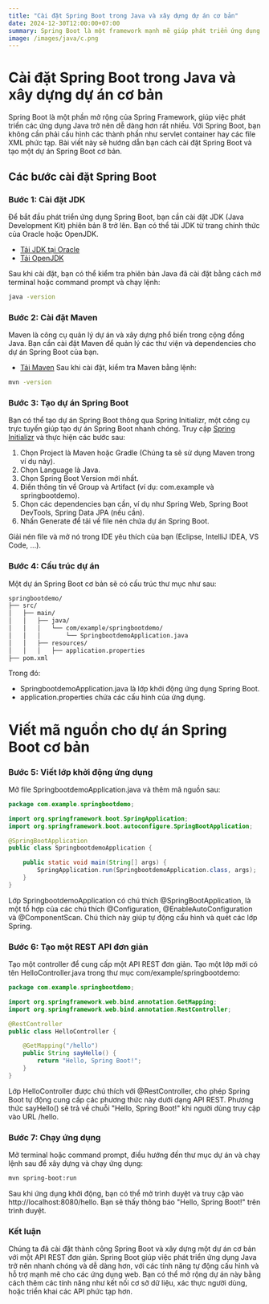 ```yaml
---
title: "Cài đặt Spring Boot trong Java và xây dựng dự án cơ bản"
date: 2024-12-30T12:00:00+07:00
summary: Spring Boot là một framework mạnh mẽ giúp phát triển ứng dụng Java nhanh chóng và dễ dàng. Trong bài viết này, chúng ta sẽ tìm hiểu cách cài đặt Spring Boot và tạo một dự án Spring Boot cơ bản, bao gồm việc tạo các API REST đơn giản.
image: /images/java/c.png
---
```


# Cài đặt Spring Boot trong Java và xây dựng dự án cơ bản

Spring Boot là một phần mở rộng của Spring Framework, giúp việc phát triển các ứng dụng Java trở nên dễ dàng hơn rất nhiều. Với Spring Boot, bạn không cần phải cấu hình các thành phần như servlet container hay các file XML phức tạp. Bài viết này sẽ hướng dẫn bạn cách cài đặt Spring Boot và tạo một dự án Spring Boot cơ bản.

## Các bước cài đặt Spring Boot

### Bước 1: Cài đặt JDK

Để bắt đầu phát triển ứng dụng Spring Boot, bạn cần cài đặt JDK (Java Development Kit) phiên bản 8 trở lên. Bạn có thể tải JDK từ trang chính thức của Oracle hoặc OpenJDK.

- [Tải JDK tại Oracle](https://www.oracle.com/java/technologies/javase-jdk11-downloads.html)
- [Tải OpenJDK](https://adoptopenjdk.net/)

Sau khi cài đặt, bạn có thể kiểm tra phiên bản Java đã cài đặt bằng cách mở terminal hoặc command prompt và chạy lệnh:

```bash
java -version
```
### Bước 2: Cài đặt Maven
Maven là công cụ quản lý dự án và xây dựng phổ biến trong cộng đồng Java. Bạn cần cài đặt Maven để quản lý các thư viện và dependencies cho dự án Spring Boot của bạn.

- [Tải Maven](https://maven.apache.org/download.cgi)
Sau khi cài đặt, kiểm tra Maven bằng lệnh:

```bash
mvn -version
```
### Bước 3: Tạo dự án Spring Boot
Bạn có thể tạo dự án Spring Boot thông qua Spring Initializr, một công cụ trực tuyến giúp tạo dự án Spring Boot nhanh chóng. Truy cập [Spring Initializr](https://start.spring.io/) và thực hiện các bước sau:

1. Chọn Project là Maven hoặc Gradle (Chúng ta sẽ sử dụng Maven trong ví dụ này).
2. Chọn Language là Java.
3. Chọn Spring Boot Version mới nhất.
4. Điền thông tin về Group và Artifact (ví dụ: com.example và springbootdemo).
5. Chọn các dependencies bạn cần, ví dụ như Spring Web, Spring Boot DevTools, Spring Data JPA (nếu cần).
6. Nhấn Generate để tải về file nén chứa dự án Spring Boot.

Giải nén file và mở nó trong IDE yêu thích của bạn (Eclipse, IntelliJ IDEA, VS Code, ...).

### Bước 4: Cấu trúc dự án
Một dự án Spring Boot cơ bản sẽ có cấu trúc thư mục như sau:

```html
springbootdemo/
├── src/
│   ├── main/
│   │   ├── java/
│   │   │   └── com/example/springbootdemo/
│   │   │       └── SpringbootdemoApplication.java
│   │   ├── resources/
│   │   │   ├── application.properties
├── pom.xml
```
Trong đó:

- SpringbootdemoApplication.java là lớp khởi động ứng dụng Spring Boot.
- application.properties chứa các cấu hình của ứng dụng.


# Viết mã nguồn cho dự án Spring Boot cơ bản
### Bước 5: Viết lớp khởi động ứng dụng
Mở file SpringbootdemoApplication.java và thêm mã nguồn sau:

```java
package com.example.springbootdemo;

import org.springframework.boot.SpringApplication;
import org.springframework.boot.autoconfigure.SpringBootApplication;

@SpringBootApplication
public class SpringbootdemoApplication {

    public static void main(String[] args) {
        SpringApplication.run(SpringbootdemoApplication.class, args);
    }
}
```
Lớp SpringbootdemoApplication có chú thích @SpringBootApplication, là một tổ hợp của các chú thích @Configuration, @EnableAutoConfiguration và @ComponentScan. Chú thích này giúp tự động cấu hình và quét các lớp Spring.

### Bước 6: Tạo một REST API đơn giản
Tạo một controller để cung cấp một API REST đơn giản. Tạo một lớp mới có tên HelloController.java trong thư mục com/example/springbootdemo:

```java
package com.example.springbootdemo;

import org.springframework.web.bind.annotation.GetMapping;
import org.springframework.web.bind.annotation.RestController;

@RestController
public class HelloController {

    @GetMapping("/hello")
    public String sayHello() {
        return "Hello, Spring Boot!";
    }
}
```
Lớp HelloController được chú thích với @RestController, cho phép Spring Boot tự động cung cấp các phương thức này dưới dạng API REST. Phương thức sayHello() sẽ trả về chuỗi "Hello, Spring Boot!" khi người dùng truy cập vào URL /hello.

### Bước 7: Chạy ứng dụng
Mở terminal hoặc command prompt, điều hướng đến thư mục dự án và chạy lệnh sau để xây dựng và chạy ứng dụng:

```bash
mvn spring-boot:run
```
Sau khi ứng dụng khởi động, bạn có thể mở trình duyệt và truy cập vào http://localhost:8080/hello. Bạn sẽ thấy thông báo "Hello, Spring Boot!" trên trình duyệt.

### Kết luận
Chúng ta đã cài đặt thành công Spring Boot và xây dựng một dự án cơ bản với một API REST đơn giản. Spring Boot giúp việc phát triển ứng dụng Java trở nên nhanh chóng và dễ dàng hơn, với các tính năng tự động cấu hình và hỗ trợ mạnh mẽ cho các ứng dụng web. Bạn có thể mở rộng dự án này bằng cách thêm các tính năng như kết nối cơ sở dữ liệu, xác thực người dùng, hoặc triển khai các API phức tạp hơn.